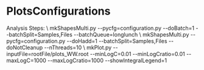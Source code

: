 # PlotsConfigurations

Analysis Steps: \\
mkShapesMulti.py --pycfg=configuration.py --doBatch=1 --batchSplit=Samples,Files --batchQueue=longlunch \\
mkShapesMulti.py --pycfg=configuration.py --doHadd=1 --batchSplit=Samples,Files --doNotCleanup --nThreads=10 \\
mkPlot.py --inputFile=rootFile/plots_WW.root --minLogC=0.01 --minLogCratio=0.01 --maxLogC=1000 --maxLogCratio=1000 --showIntegralLegend=1

